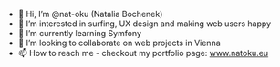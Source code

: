 - 👋 Hi, I’m @nat-oku (Natalia Bochenek)
- 👀 I’m interested in surfing, UX design and making web users happy
- 🌱 I’m currently learning Symfony
- 💞️ I’m looking to collaborate on web projects in Vienna
- 📫 How to reach me - checkout my portfolio page: www.natoku.eu

